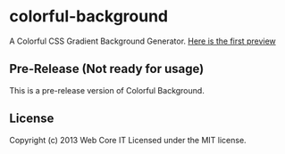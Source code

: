 # colorful-background

A Colorful CSS Gradient Background Generator. 
[Here is the first preview](https://github.com/webcore-it/colorful-background/website/index.html)


## Pre-Release (Not ready for usage)

This is a pre-release version of Colorful Background.


## License
Copyright (c) 2013 Web Core IT
Licensed under the MIT license.